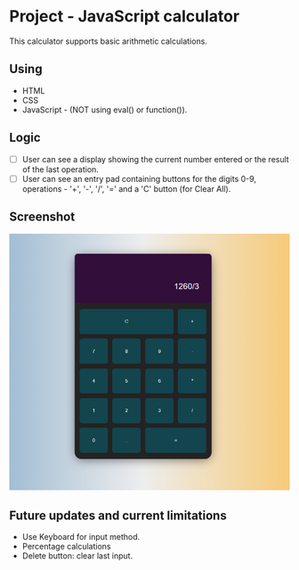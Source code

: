 # Project - JavaScript calculator
This calculator supports basic arithmetic
calculations.

## Using
- HTML
- CSS
- JavaScript - (NOT using eval() or function()).

## Logic

-   [ ] User can see a display showing the current number entered or the
result of the last operation.
-   [ ] User can see an entry pad containing buttons for the digits 0-9, 
operations - '+', '-', '/', '=' and a 'C' button (for Clear All).

## Screenshot

![Calculator-Img](calc-img.png)

## Future updates and current limitations

-   Use Keyboard for input method.
-   Percentage calculations
-   Delete button: clear last input.
